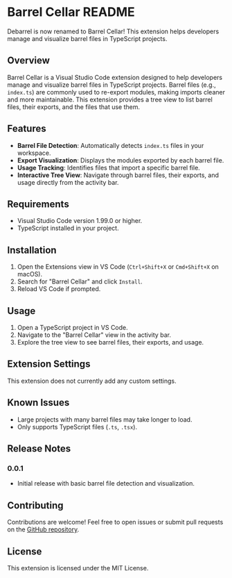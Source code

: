 # Barrel Cellar README

Debarrel is now renamed to Barrel Cellar! This extension helps developers manage and visualize barrel files in TypeScript projects.

## Overview

Barrel Cellar is a Visual Studio Code extension designed to help developers manage and visualize barrel files in TypeScript projects. Barrel files (e.g., `index.ts`) are commonly used to re-export modules, making imports cleaner and more maintainable. This extension provides a tree view to list barrel files, their exports, and the files that use them.

## Features

- **Barrel File Detection**: Automatically detects `index.ts` files in your workspace.
- **Export Visualization**: Displays the modules exported by each barrel file.
- **Usage Tracking**: Identifies files that import a specific barrel file.
- **Interactive Tree View**: Navigate through barrel files, their exports, and usage directly from the activity bar.

## Requirements

- Visual Studio Code version 1.99.0 or higher.
- TypeScript installed in your project.

## Installation

1. Open the Extensions view in VS Code (`Ctrl+Shift+X` or `Cmd+Shift+X` on macOS).
2. Search for "Barrel Cellar" and click `Install`.
3. Reload VS Code if prompted.

## Usage

1. Open a TypeScript project in VS Code.
2. Navigate to the "Barrel Cellar" view in the activity bar.
3. Explore the tree view to see barrel files, their exports, and usage.

## Extension Settings

This extension does not currently add any custom settings.

## Known Issues

- Large projects with many barrel files may take longer to load.
- Only supports TypeScript files (`.ts`, `.tsx`).

## Release Notes

### 0.0.1

- Initial release with basic barrel file detection and visualization.

## Contributing

Contributions are welcome! Feel free to open issues or submit pull requests on the [GitHub repository](https://github.com/tjagithub/barrelcellar).

## License

This extension is licensed under the MIT License.

